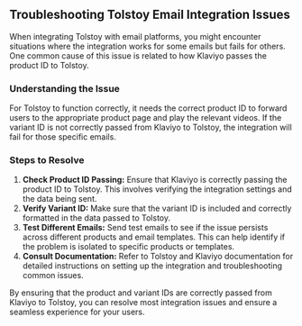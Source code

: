 ## Troubleshooting Tolstoy Email Integration Issues

When integrating Tolstoy with email platforms, you might encounter situations where the integration works for some emails but fails for others. One common cause of this issue is related to how Klaviyo passes the product ID to Tolstoy.

### Understanding the Issue

For Tolstoy to function correctly, it needs the correct product ID to forward users to the appropriate product page and play the relevant videos. If the variant ID is not correctly passed from Klaviyo to Tolstoy, the integration will fail for those specific emails.

### Steps to Resolve

1. **Check Product ID Passing:** Ensure that Klaviyo is correctly passing the product ID to Tolstoy. This involves verifying the integration settings and the data being sent.
2. **Verify Variant ID:** Make sure that the variant ID is included and correctly formatted in the data passed to Tolstoy.
3. **Test Different Emails:** Send test emails to see if the issue persists across different products and email templates. This can help identify if the problem is isolated to specific products or templates.
4. **Consult Documentation:** Refer to Tolstoy and Klaviyo documentation for detailed instructions on setting up the integration and troubleshooting common issues.

By ensuring that the product and variant IDs are correctly passed from Klaviyo to Tolstoy, you can resolve most integration issues and ensure a seamless experience for your users.